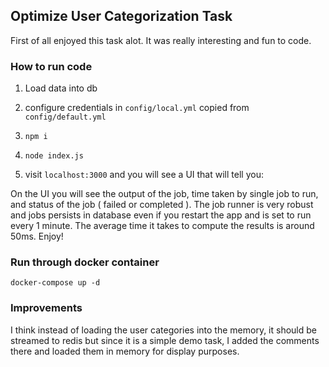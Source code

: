 ## Optimize User Categorization Task

First of all enjoyed this task alot. It was really interesting and fun to code. 

### How to run code 
1. Load data into db 

1. configure credentials in `config/local.yml` copied from `config/default.yml`
1. `npm i`

1. `node index.js`

1. visit `localhost:3000` and you will see a UI that will tell you: 

On the UI you will see the output of the job, time taken by single job to run, and status of the job ( failed or completed ). The job runner is very robust and jobs persists in database even if you restart the app and is set to run every 1 minute. The average time it takes to compute the results is around 50ms. Enjoy!

### Run through docker container

`docker-compose up -d`

### Improvements 

I think instead of loading the user categories into the memory, it should be streamed to redis but since it is a simple demo task, I added the comments there and loaded them in memory for display purposes. 